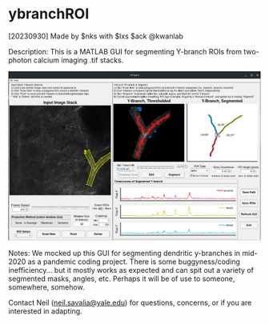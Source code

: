 # ybranchROI
[20230930]
Made by $nks with $lxs $ack @kwanlab

Description: 
This is a MATLAB GUI for segmenting Y-branch ROIs from two-photon calcium imaging .tif stacks.

![Screenshot](./ybranchROI_example_20230930.png)


Notes: 
We mocked up this GUI for segmenting dendritic y-branches in mid-2020 as a pandemic coding project. 
There is some buggyness/coding inefficiency... but it mostly works as expected and can spit out a variety of segmented masks, angles, etc. 
Perhaps it will be of use to someone, somewhere, somehow. 

Contact Neil (neil.savalia@yale.edu) for questions, concerns, or if you are interested in adapting. 
